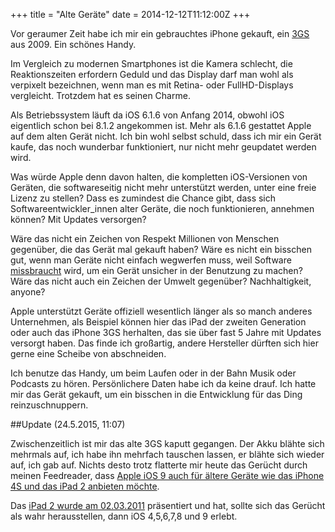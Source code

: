 +++
title = "Alte Geräte"
date = 2014-12-12T11:12:00Z
+++

Vor geraumer Zeit habe ich mir ein gebrauchtes iPhone gekauft, ein [3GS](https://de.wikipedia.org/wiki/IPhone_3GS) aus 2009. Ein schönes Handy.

Im Vergleich zu modernen Smartphones ist die Kamera schlecht, die Reaktionszeiten erfordern Geduld und das Display darf man wohl als verpixelt bezeichnen, wenn man es mit Retina- oder FullHD-Displays vergleicht. Trotzdem hat es seinen Charme.

Als Betriebssystem läuft da iOS 6.1.6 von Anfang 2014, obwohl iOS eigentlich schon bei 8.1.2 angekommen ist. Mehr als 6.1.6 gestattet Apple auf dem alten Gerät nicht. Ich bin wohl selbst schuld, dass ich mir ein Gerät kaufe, das noch wunderbar funktioniert, nur nicht mehr geupdatet werden wird.

Was würde Apple denn davon halten, die kompletten iOS-Versionen von Geräten, die softwareseitig nicht mehr unterstützt werden, unter eine freie Lizenz zu stellen? Dass es zumindest die Chance gibt, dass sich Softwareentwickler_innen alter Geräte, die noch funktionieren, annehmen können? Mit Updates versorgen?

Wäre das nicht ein Zeichen von Respekt Millionen von Menschen gegenüber, die das Gerät mal gekauft haben? Wäre es nicht ein bisschen gut, wenn man Geräte nicht einfach wegwerfen muss, weil Software [missbraucht](https://de.wikipedia.org/wiki/Geplante_Obsoleszenz) wird, um ein Gerät unsicher in der Benutzung zu machen? Wäre das nicht auch ein Zeichen der Umwelt gegenüber? Nachhaltigkeit, anyone?

Apple unterstützt Geräte offiziell wesentlich länger als so manch anderes Unternehmen, als Beispiel können hier das iPad der zweiten Generation oder auch das iPhone 3GS herhalten, das sie über fast 5 Jahre mit Updates versorgt haben. Das finde ich großartig, andere Hersteller dürften sich hier gerne eine Scheibe von abschneiden.

Ich benutze das Handy, um beim Laufen oder in der Bahn Musik oder Podcasts zu hören. Persönlichere Daten habe ich da keine drauf. Ich hatte mir das Gerät gekauft, um ein bisschen in die Entwicklung für das Ding reinzuschnuppern.

##Update (24.5.2015, 11:07)

Zwischenzeitlich ist mir das alte 3GS kaputt gegangen. Der Akku blähte sich mehrmals auf, ich habe ihn mehrfach tauschen lassen, er blähte sich wieder auf, ich gab auf. Nichts desto trotz flatterte mir heute das Gerücht durch meinen Feedreader, dass [Apple iOS 9 auch für ältere Geräte wie das iPhone 4S und das iPad 2 anbieten möchte](http://www.heise.de/newsticker/meldung/iOS-9-auch-fuer-alte-Geraete-2663698.html).

Das [iPad 2 wurde am 02.03.2011](https://en.wikipedia.org/wiki/IPad_2) präsentiert und hat, sollte sich das Gerücht als wahr herausstellen, dann iOS 4,5,6,7,8 und 9 erlebt.
